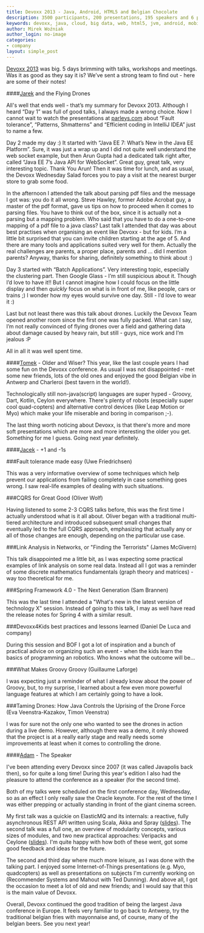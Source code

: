 ```yaml
---
title: Devoxx 2013 - Java, Android, HTML5 and Belgian Chocolate
description: 3500 participants, 200 presentations, 195 speakers and 6 people from SoftwareMill. What a conference!
keywords: devoxx, java, cloud, big data, web, html5, jvm, android, mobile, softwaremill, warski, paas,
author: Mirek Woźniak
author_login: no-image
categories:
- company
layout: simple_post
---
```

 
[Devoxx 2013](http://devoxx.be) was big. 5 days brimming with talks, workshops and meetings. Was it as good as they say it is? We’ve sent a strong team to find out - here are some of their notes!

####[Jarek](https://twitter.com/jkijanowski) and the Flying Drones
 
All's well that ends well - that’s my summary for Devoxx 2013. Although I heard “Day 1” was full of good talks, I always made a wrong choice. Now I cannot wait to watch the presentations at [parleys.com](http://parleys.com) about “Fault tolerance”, “Patterns, Shmatterns” and “Efficient coding in IntelliJ IDEA” just to name a few.
 
Day 2 made my day :) It started with “Java EE 7: What’s New in the Java EE Platform”. Sure, it was just a wrap up and I did not quite well understand the web socket example, but then Arun Gupta had a dedicated talk right after, called “Java EE 7’s Java API for WebSocket”. Great guy, great talk, very interesting topic. Thank You Arun!
Then it was time for lunch, and as usual, the Devoxx Wednesday Salad forces you to pay a visit at the nearest burger store to grab some food.

In the afternoon I attended the talk about parsing pdf files and the message I got was: you do it all wrong. Steve Hawley, former Adobe Acrobat guy, a master of the pdf format, gave us tips on how to proceed when it comes to parsing files. You have to think out of the box, since it is actually not a parsing but a mapping problem. Who said that you have to do a one-to-one mapping of a pdf file to a java class?
Last talk I attended that day was about best practises when organising an event like Devoxx - but for kids. I’m a little bit surprised that you can invite children starting at the age of 5. And there are many tools and applications suited very well for them. Actually the real challenges are parents, a proper place, parents and … did I mention parents? Anyway, thanks for sharing, definitely something to think about :)
 
Day 3 started with “Batch Applications”. Very interesting topic, especially the clustering part. Then Google Glass - I’m still suspicious about it. Though I’d love to have it!! But I cannot imagine how I could focus on the little display and then *quickly* focus on what is in front of me, like people, cars or trains ;) I wonder how my eyes would survive one day. Still - I’d love to wear it :)
 
Last but not least there was this talk about drones. Luckily the Devoxx Team opened another room since the first one was fully packed. What can I say, I’m not really convinced of flying drones over a field and gathering data about damage caused by heavy rain, but still - guys, nice work and I’m jealous :P
 
All in all it was well spent time.


####[Tomek](https://twitter.com/szimano) - Older and Wiser?
This year, like the last couple years I had some fun on the Devoxx conference.
As usual I was not disappointed - met some new friends, lots of the old ones and enjoyed the good Belgian vibe in Antwerp and Charleroi (best tavern in the world!).
 
Technologically still non-java(script) languages are super hyped - Groovy, Dart, Kotlin, Ceylon everywhere. There's plenty of robots (especially super cool quad-copters) and alternative control devices (like Leap Motion or Myo) which make your life miserable and boring in comparison ;-).
 
The last thing worth noticing about Devoxx, is that there's more and more soft presentations which are more and more interesting the older you get. Something for me I guess.
Going next year definitely.
 
####[Jacek](https://twitter.com/rucek) - +1 and -1s
 
###Fault tolerance made easy (Uwe Friedrichsen)

This was a very informative overview of some techniques which help prevent our applications from failing completely in case something goes wrong. I saw real-life examples of dealing with such situations.
 
###CQRS for Great Good (Oliver Wolf)
 
Having listened to some 2-3 CQRS talks before, this was the first time I actually understood what is it all about. Oliver began with a traditional multi-tiered architecture and introduced subsequent small changes that eventually led to the full CQRS approach, emphasizing that actually any or all of those changes are enough, depending on the particular use case.
 
###Link Analysis in Networks, or "Finding the Terrorists" (James McGivern)

This talk disappointed me a little bit, as I was expecting some practical examples of link analysis on some real data. Instead all I got was a reminder of some discrete mathematics fundamentals (graph theory and matrices) - way too theoretical for me.
 
###Spring Framework 4.0 - The Next Generation (Sam Brannen)

This was the last time I attended a "What's new in the latest version of technology X" session. Instead of going to this talk, I may as well have read the release notes for Spring 4 with a similar result.
 
###Devoxx4Kids best practices and lessons learned (Daniel De Luca and company)

During this session and BOF I got a lot of inspiration and a bunch of practical advice on organizing such an event - when the kids learn the basics of programming an robotics. Who knows what the outcome will be...
 
###What Makes Groovy Groovy (Guillaume Laforge)
 
I was expecting just a reminder of what I already know about the power of Groovy, but, to my surprise, I learned about a few even more powerful language features at which I am certainly going to have a look.
 
###Taming Drones: How Java Controls the Uprising of the Drone Force (Eva Veenstra-Kazakov, Timon Veenstra)
 
I was for sure not the only one who wanted to see the drones in action during a live demo. However, although there was a demo, it only showed that the project is at a really early stage and really needs some improvements at least when it comes to controlling the drone.
 
####[Adam](https://twitter.com/adamwarski) - The Speaker
 
I've been attending every Devoxx since 2007 (it was called Javapolis back then), so for quite a long time! During this year's edition I also had the pleasure to attend the conference as a speaker (for the second time).
 
Both of my talks were scheduled on the first conference day, Wednesday, so as an effect I only really saw the Oracle keynote. For the rest of the time I was either prepping or actually standing in front of the giant cinema screen.
 
My first talk was a quickie on ElasticMQ and its internals: a reactive, fully asynchronous REST API written using Scala, Akka and Spray ([slides](http://www.slideshare.net/adamw1pl/elasticmq-a-fully-asynchronous-akkabased-sqs-server)). The second talk was a full one, an overview of modularity concepts, various sizes of modules, and two new practical approaches: Veripacks and Ceylone ([slides](http://www.slideshare.net/adamw1pl/the-ideal-module-system-and-the-harsh-reality)). I'm quite happy with how both of these went, got some good feedback and ideas for the future.
 
The second and third day where much more leisure, as I was done with the talking part. I enjoyed some Internet-of-Things presentations (e.g. Myo, quadcopters) as well as presentations on subjects I'm currently working on (Recommender Systems and Mahout with Ted Dunning). And above all, I got the occasion to meet a lot of old and new friends; and I would say that this is the main value of Devoxx.
 
Overall, Devoxx continued the good tradition of being the largest Java conference in Europe. It feels very familiar to go back to Antwerp, try the traditional belgian fries with mayonnaise and, of course, many of the belgian beers. See you next year! 

